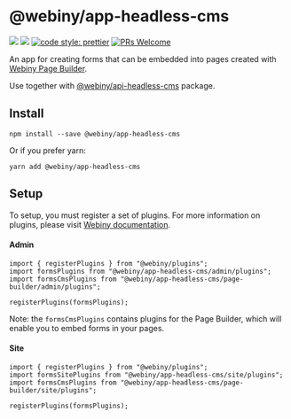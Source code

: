 # @webiny/app-headless-cms
[![](https://img.shields.io/npm/dw/@webiny/app-headless-cms.svg)](https://www.npmjs.com/package/@webiny/app-headless-cms) 
[![](https://img.shields.io/npm/v/@webiny/app-headless-cms.svg)](https://www.npmjs.com/package/@webiny/app-headless-cms)
[![code style: prettier](https://img.shields.io/badge/code_style-prettier-ff69b4.svg?style=flat-square)](https://github.com/prettier/prettier)
[![PRs Welcome](https://img.shields.io/badge/PRs-welcome-brightgreen.svg?style=flat-square)](http://makeapullrequest.com)

An app for creating forms that can be embedded into pages created 
with [Webiny Page Builder](../api-page-builder). 

Use together with [@webiny/api-headless-cms](../api-headless-cms) package.

## Install
```
npm install --save @webiny/app-headless-cms
```

Or if you prefer yarn: 
```
yarn add @webiny/app-headless-cms
```

## Setup
To setup, you must register a set of plugins. For more information on 
plugins, please visit [Webiny documentation](https://docs.webiny.com/docs/developer-tutorials/plugins-crash-course).

#### Admin
```
import { registerPlugins } from "@webiny/plugins";
import formsPlugins from "@webiny/app-headless-cms/admin/plugins";
import formsCmsPlugins from "@webiny/app-headless-cms/page-builder/admin/plugins";

registerPlugins(formsPlugins);
```

Note: the `formsCmsPlugins` contains plugins for the Page Builder, which will
enable you to embed forms in your pages.
    
#### Site
```
import { registerPlugins } from "@webiny/plugins";
import formsSitePlugins from "@webiny/app-headless-cms/site/plugins";
import formsCmsPlugins from "@webiny/app-headless-cms/page-builder/site/plugins";

registerPlugins(formsPlugins);
```
